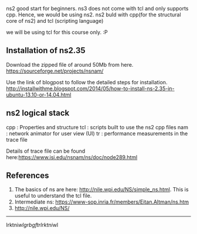 ns2 good start for beginners. ns3 does not come with tcl and only supports cpp. Hence, we would be using ns2.
ns2 buld with cpp(for the structural core of ns2) and tcl (scripting language)

we will be using tcl for this course only. :P


## Installation of ns2.35
Download the zipped file of around 50Mb from here.
https://sourceforge.net/projects/nsnam/

Use the link of blogpost to follow the detailed steps for installation.
http://installwithme.blogspot.com/2014/05/how-to-install-ns-2.35-in-ubuntu-13.10-or-14.04.html

## ns2 logical stack
cpp : Properties and structure
tcl : scripts built to use the ns2 cpp files
nam : network animator for user view (UI)
tr  : performance measurements in the trace file

Details of trace file can be found here:https://www.isi.edu/nsnam/ns/doc/node289.html

## References
1. The basics of ns are here: http://nile.wpi.edu/NS/simple_ns.html. This is useful to understand the tcl file.
2. Intermediate ns: https://www-sop.inria.fr/members/Eitan.Altman/ns.htm
3. http://nile.wpi.edu/NS/
***
lrktni$wlgrbgftrlrktni$wl
